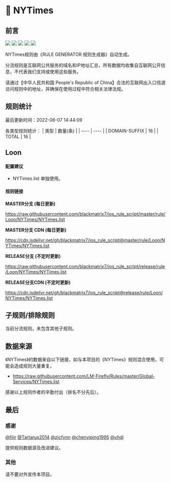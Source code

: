 # 🧸 NYTimes

## 前言

![](https://shields.io/badge/-移除重复规则-ff69b4) ![](https://shields.io/badge/-DOMAIN与DOMAIN--SUFFIX合并-green) ![](https://shields.io/badge/-DOMAIN--SUFFIX间合并-critical) ![](https://shields.io/badge/-DOMAIN--SUFFIX与DOMAIN--KEYWORD合并-blue) ![](https://shields.io/badge/-IP--CIDR(6)合并-blueviolet) 

NYTimes规则由《RULE GENERATOR 规则生成器》自动生成。

分流规则是互联网公共服务的域名和IP地址汇总，所有数据均收集自互联网公开信息，不代表我们支持或使用这些服务。

请通过【中华人民共和国 People's Republic of China】合法的互联网出入口信道访问规则中的地址，并确保在使用过程中符合相关法律法规。

## 规则统计

最后更新时间：2022-06-07 14:44:09

各类型规则统计：
| 类型 | 数量(条)  | 
| ---- | ----  |
| DOMAIN-SUFFIX | 16  | 
| TOTAL | 16  | 


## Loon 

#### 配置建议
- NYTimes.list 单独使用。

#### 规则链接
**MASTER分支 (每日更新)**

https://raw.githubusercontent.com/blackmatrix7/ios_rule_script/master/rule/Loon/NYTimes/NYTimes.list

**MASTER分支 CDN (每日更新)**

https://cdn.jsdelivr.net/gh/blackmatrix7/ios_rule_script@master/rule/Loon/NYTimes/NYTimes.list

**RELEASE分支 (不定时更新)**

https://raw.githubusercontent.com/blackmatrix7/ios_rule_script/release/rule/Loon/NYTimes/NYTimes.list

**RELEASE分支CDN (不定时更新)**

https://cdn.jsdelivr.net/gh/blackmatrix7/ios_rule_script@release/rule/Loon/NYTimes/NYTimes.list

## 子规则/排除规则


当前分流规则，未包含其他子规则。

## 数据来源

《NYTimes》的数据来自以下链接，如与本项目的《NYTimes》规则混合使用，可能会造成规则大量重复。

- https://raw.githubusercontent.com/LM-Firefly/Rules/master/Global-Services/NYTimes.list


感谢以上规则作者的辛勤付出（排名不分先后）。

## 最后

### 感谢

[@fiiir](https://github.com/fiiir) [@Tartarus2014](https://github.com/Tartarus2014) [@zjcfynn](https://github.com/zjcfynn) [@chenyiping1995](https://github.com/chenyiping1995) [@vhdj](https://github.com/vhdj)

提供规则数据源及改进建议。

### 其他

请不要对外宣传本项目。